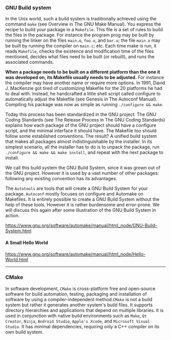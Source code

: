 ### GNU Build system

In the Unix world, such a build system is traditionally achieved using the command `make` (see Overview in The GNU Make Manual). You express the recipe to build your package in a `Makefile`. This file is a set of rules to build the files in the package. For instance the program prog may be built by running the linker on the files `main.o`, `foo.o`, and `bar.o`; the file `main.o` may be built by running the compiler on `main.c`; etc. Each time make is run, it reads `Makefile`, checks the existence and modification time of the files mentioned, decides what files need to be built (or rebuilt), and runs the associated commands.

**When a package needs to be built on a different platform than the one it was developed on, its Makefile usually needs to be adjusted.** For instance the compiler may have another name or require more options. In 1991, David J. MacKenzie got tired of customizing Makefile for the 20 platforms he had to deal with. Instead, he handcrafted a little shell script called configure to automatically adjust the Makefile (see Genesis in The Autoconf Manual). Compiling his package was now as simple as running `./configure && make`. 


Today this process has been standardized in the GNU project. The GNU Coding Standards (see The Release Process in The GNU Coding Standards) explains how each package of the GNU project should have a configure script, and the minimal interface it should have. The Makefile too should follow some established conventions. The result? A unified build system that makes all packages almost indistinguishable by the installer. In its simplest scenario, all the installer has to do is to unpack the package, run `./configure && make && make install`, and repeat with the next package to install. 

We call this build system the GNU Build System, since it was grown out of the GNU project. However it is used by a vast number of other packages: following any existing convention has its advantages. 

The `Autotools` are tools that will create a GNU Build System for your package. `Autoconf` mostly focuses on configure and Automake on Makefiles. It is entirely possible to create a GNU Build System without the help of these tools. However it is rather burdensome and error-prone. We will discuss this again after some illustration of the GNU Build System in action. 

https://www.gnu.org/software/automake/manual/html_node/GNU-Build-System.html


#### A Small Hello World

https://www.gnu.org/software/automake/manual/html_node/Hello-World.html

---

### CMake

In software development, `CMake` is cross-platform free and open-source software for build automation, testing, packaging and installation of software by using a compiler-independent method.`CMake` is not a build system but rather it generates another system's build files. It supports directory hierarchies and applications that depend on multiple libraries. It is used in conjunction with native build environments such as `Make`, `Qt Creator`, `Ninja`, `Android Studio`, `Apple's Xcode`, and `Microsoft Visual Studio`. It has minimal dependencies, requiring only a C++ compiler on its own build system. 

